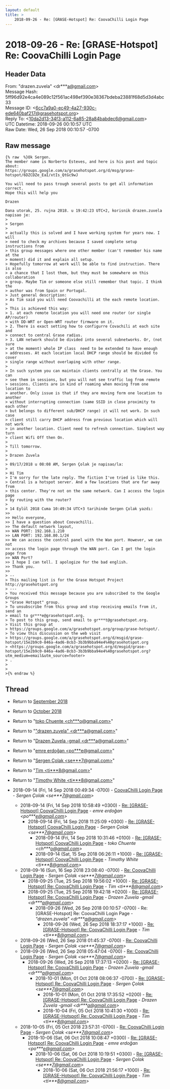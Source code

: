 ```yaml
---
layout: default
title: >
    2018-09-26 - Re: [GRASE-Hotspot] Re: CoovaChilli Login Page
---
```


# 2018-09-26 - Re: [GRASE-Hotspot] Re: CoovaChilli Login Page

## Header Data

From: "drazen.zuvela" \<dr***a@gmail.com\><br>
Message Hash: 5ff96d92e4ca4e089c12f561ac498ef390e38367bdeba23881f68d5d3d4abc33<br>
Message ID: \<6cc7a9a0-ec49-4a27-930c-ede640baf217@grasehotspot.org\><br>
Reply To: \<10da2d13-34f3-a112-6a85-28a84babdec6@gmail.com\><br>
UTC Datetime: 2018-09-26 00:10:57 UTC<br>
Raw Date: Wed, 26 Sep 2018 00:10:57 -0700<br>

## Raw message

```
{% raw  %}Ok Sergen.
The member name is Norberto Esteves, and here is his post and topic about:
https://groups.google.com/a/grasehotspot.org/d/msg/grase-hotspot/6DZCDZe_EaI/xtIs_QtGc9wJ 

You will need to pass trough several posts to get all information correct.
Hope this will help you

Drazen

Dana utorak, 25. rujna 2018. u 19:42:23 UTC+2, korisnik drazen.zuvela 
napisao je:
>
> Sergen
>
> actually this is solved and I have working system for years now. I will 
> need to check my archives because I saved complete setup instructions from 
> this group messages where one other member (can't remember his name at the  
> moment) did it and explain all setup. 
> Hopefully tomorrow at work will be able to find instruction. There is also 
> a chance that I lost them, but they must be somewhere on this collaboration 
> group. Maybe Tim or someone else still remember that topic. I think the 
> author was from Spain or Portugal. 
> Just general description:
> As Tim said you will need Coovachilli at the each remote location.
>
> This is achieved this way: 
> 1. at each remote location you will need one router (or single AP/router) 
> with DD-WRT or Open-WRT router firmware on it.
> 2. There is exact setting how to configurre Covachili at each site and 
> connect to central Grase radius.
> 3. LAN network should be divided into several subnetworks. Or, (not sure 
> at the moment) whole IP class  need to be extended to have enough 
> addresses. At each location local DHCP range should be divided to cover 
> single range without overlaping with other range. 
>
> In such system you can maintain clients centrally at the Grase. You can 
> see them in sessions, but you will not see traffic log from remote 
> sessions. Clients are in kind of roaming when moving from one location to 
> another. Only issue is that if they are moving form one location to another 
> without interrupting connection (same SSID in close proximity to each other 
> but belongs to different sub/DHCP range) it will not work. In such case 
> client still carry DHCP address from previous location which will not work 
> in another location. Client need to refresh connection. Simplest way turn 
> client Wifi Off then On. 
>
> Till tomorrow.
>
> Drazen Zuvela
>
> 09/17/2018 u 08:08 AM, Sergen Çolak je napisao/la:
>
> Hi Tim
> I'm sorry for the late reply. The fiction I've tried is like this.
> Central is a hotspot server. And a few locations that are far away from 
> this center. They're not on the same network. Can I access the login page 
> by routing with the router?
>
> 14 Eylül 2018 Cuma 10:49:34 UTC+3 tarihinde Sergen Çolak yazdı: 
>>
>> Hello everyone, 
>> I have a question about Coovachilli.
>> The default network layout,
>> WAN PORT: 192.168.1.210
>> LAN PORT: 192.168.80.1/24
>> We can access the control panel with the Wan port. However, we can not 
>> access the login page through the WAN port. Can I get the login page from 
>> WAN Port?
>> I hope I can tell. I apologize for the bad english.
>> Thank you.
>>
> -- 
> This mailing list is for the Grase Hotspot Project http://grasehotspot.org
> --- 
> You received this message because you are subscribed to the Google Groups 
> "Grase Hotspot" group.
> To unsubscribe from this group and stop receiving emails from it, send an 
> email to gr***e@grasehotspot.org.
> To post to this group, send email to gr***t@grasehotspot.org.
> Visit this group at 
> https://groups.google.com/a/grasehotspot.org/group/grase-hotspot/.
> To view this discussion on the web visit 
> https://groups.google.com/a/grasehotspot.org/d/msgid/grase-hotspot/15e2b9c0-846a-4ad6-8cb3-3b3b9bba94e4%40grasehotspot.org 
> <https://groups.google.com/a/grasehotspot.org/d/msgid/grase-hotspot/15e2b9c0-846a-4ad6-8cb3-3b3b9bba94e4%40grasehotspot.org?utm_medium=email&utm_source=footer>
> .
>
>
>{% endraw %}
```

## Thread

+ Return to [September 2018](/archive/2018/09)
+ Return to [October 2018](/archive/2018/10)

+ Return to "[toko Chuente <ch***o<span>@</span>gmail.com>](/authors/ch___o_at_gmail_com)"
+ Return to "["drazen.zuvela" <dr***a<span>@</span>gmail.com>](/authors/dr___a_at_gmail_com)"
+ Return to "[Drazen Zuvela -gmail <dr***a<span>@</span>gmail.com>](/authors/dr___a_at_gmail_com)"
+ Return to "[emre erdoğan <po***e<span>@</span>gmail.com>](/authors/po___e_at_gmail_com)"
+ Return to "[Sergen Çolak <se***7<span>@</span>gmail.com>](/authors/se___7_at_gmail_com)"
+ Return to "[Tim <ti***8<span>@</span>gmail.com>](/authors/ti___8_at_gmail_com)"
+ Return to "[Timothy White <ti***8<span>@</span>gmail.com>](/authors/ti___8_at_gmail_com)"

+ 2018-09-14 (Fri, 14 Sep 2018 00:49:34 -0700) - [CoovaChilli Login Page](/archive/2018/09/71548ea71e686a13a9c5f84bb1dc4e243fb19558af26ff6cba9ae8bfc3790663) - _Sergen Çolak \<se***7@gmail.com\>_
  + 2018-09-14 (Fri, 14 Sep 2018 10:58:49 +0300) - [Re: [GRASE-Hotspot] CoovaChilli Login Page](/archive/2018/09/ad520f997e461cf9649ae3d690dbcc11ba5560b830a98121affcd790278a96a1) - _emre erdoğan \<po***e@gmail.com\>_
    + 2018-09-14 (Fri, 14 Sep 2018 11:25:09 +0300) - [Re: [GRASE-Hotspot] CoovaChilli Login Page](/archive/2018/09/2b284ba9e4111463358e50620573ef16b9c077ecaba616b0c9c0f12f12251f3d) - _Sergen Çolak \<se***7@gmail.com\>_
      + 2018-09-14 (Fri, 14 Sep 2018 10:31:46 +0100) - [Re: [GRASE-Hotspot] CoovaChilli Login Page](/archive/2018/09/d9b92e3177b3c8da0074e2608cd609ffba26907912112fd0e5cce7d6bae60240) - _toko Chuente \<ch***o@gmail.com\>_
      + 2018-09-14 (Sat, 15 Sep 2018 06:26:11 +1000) - [Re: [GRASE-Hotspot] CoovaChilli Login Page](/archive/2018/09/d04a54a5bbf6a8e890f20ac877cce0a786eade1e9af60fcedaba5d60e6b93f18) - _Timothy White \<ti***8@gmail.com\>_
  + 2018-09-16 (Sun, 16 Sep 2018 23:08:40 -0700) - [Re: CoovaChilli Login Page](/archive/2018/09/9c6907c39d44c4811b00dedfd087e598283a35df1013c0b39e3bcdec17e74b82) - _Sergen Çolak \<se***7@gmail.com\>_
    + 2018-09-25 (Tue, 25 Sep 2018 19:56:02 +1000) - [Re: [GRASE-Hotspot] Re: CoovaChilli Login Page](/archive/2018/09/c39d3dfed2b5a44572272b603981c80732aaaabbc3369471af53d51822064253) - _Tim \<ti***8@gmail.com\>_
    + 2018-09-25 (Tue, 25 Sep 2018 19:42:18 +0200) - [Re: [GRASE-Hotspot] Re: CoovaChilli Login Page](/archive/2018/09/9e2062318cfad977fa2f83e527bdea9c3c1b949fb6dc39722db8a677bbad6f88) - _Drazen Zuvela -gmail \<dr***a@gmail.com\>_
      + 2018-09-26 (Wed, 26 Sep 2018 00:10:57 -0700) - Re: [GRASE-Hotspot] Re: CoovaChilli Login Page - _"drazen.zuvela" \<dr***a@gmail.com\>_
        + 2018-09-26 (Wed, 26 Sep 2018 18:37:17 +1000) - [Re: [GRASE-Hotspot] Re: CoovaChilli Login Page](/archive/2018/09/967cd6341255e329c4be887756ad9a12234476a77a69d11061d2cee8ab6f0891) - _Tim \<ti***8@gmail.com\>_
  + 2018-09-26 (Wed, 26 Sep 2018 01:45:37 -0700) - [Re: CoovaChilli Login Page](/archive/2018/09/1495988269c249a14f6e6a7d7e8f91e8934f60c7997d9597d93d2400c662cedb) - _Sergen Çolak \<se***7@gmail.com\>_
  + 2018-09-26 (Wed, 26 Sep 2018 05:47:04 -0700) - [Re: CoovaChilli Login Page](/archive/2018/09/ad5548c8340e4b70394825b3647a685a4074ca814eeb6fd93e90c3ecd27c8ff9) - _Sergen Çolak \<se***7@gmail.com\>_
    + 2018-09-26 (Wed, 26 Sep 2018 17:37:13 +0200) - [Re: [GRASE-Hotspot] Re: CoovaChilli Login Page](/archive/2018/09/15bbf66f1f5046bb23704c07082ec82cf935d3074a17a4dfe52a8a9eedb39060) - _Drazen Zuvela -gmail \<dr***a@gmail.com\>_
      + 2018-10-01 (Mon, 01 Oct 2018 08:06:37 -0700) - [Re: [GRASE-Hotspot] Re: CoovaChilli Login Page](/archive/2018/10/6d093376f99e0adb9759ec58ef4f704234b49b327e6e367aa02c094bd07418aa) - _Sergen Çolak \<se***7@gmail.com\>_
        + 2018-10-01 (Mon, 01 Oct 2018 17:35:52 +0200) - [Re: [GRASE-Hotspot] Re: CoovaChilli Login Page](/archive/2018/10/685c8f337fec6a6ce58005442efa7171835031863262b22488af56b0bbed9d16) - _Drazen Zuvela -gmail \<dr***a@gmail.com\>_
        + 2018-10-04 (Fri, 05 Oct 2018 10:41:30 +1000) - [Re: [GRASE-Hotspot] Re: CoovaChilli Login Page](/archive/2018/10/061efcb94f076ddb7e1b9d6eeef03f777e3beca0cb9696d192d21932d0e2829e) - _Tim \<ti***8@gmail.com\>_
  + 2018-10-05 (Fri, 05 Oct 2018 23:57:31 -0700) - [Re: CoovaChilli Login Page](/archive/2018/10/7abba02e6bf076e8591f50c0fb36f75030125b86824179aa62f080a842e0c15b) - _Sergen Çolak \<se***7@gmail.com\>_
    + 2018-10-06 (Sat, 06 Oct 2018 10:08:47 +0300) - [Re: [GRASE-Hotspot] Re: CoovaChilli Login Page](/archive/2018/10/688b55c34b957d1fe9997bbfbbb62fd58b41658a2d7e4a55433e0837d8573e11) - _emre erdoğan \<po***e@gmail.com\>_
      + 2018-10-06 (Sat, 06 Oct 2018 10:19:51 +0300) - [Re: [GRASE-Hotspot] Re: CoovaChilli Login Page](/archive/2018/10/7470d570d81de6f594d1a79c708b8a8cb1bde00819488fdfd62e25d61691e6e3) - _Sergen Çolak \<se***7@gmail.com\>_
        + 2018-10-06 (Sat, 06 Oct 2018 21:56:17 +1000) - [Re: [GRASE-Hotspot] Re: CoovaChilli Login Page](/archive/2018/10/71281cd96a9ad768df12208787a8020ecdf8ea24dd6a94a963057bec78d6b386) - _Tim \<ti***8@gmail.com\>_


